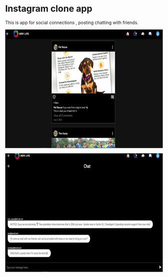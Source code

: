 
# Instagram clone app
This is app for social connections , posting chatting with friends.
<!-- <p align="center"> -->
<p>
  <img src="https://github.com/Prince-hash-lab/Instagram_App/blob/main/assets/assets/s1.png" width="800" height="380" title="hover text">
</p>
<!-- https://github.com/Prince-hash-lab/Instagram_App/blob/main/assets/assets/s2.png -->

<p>
  <img src="https://github.com/Prince-hash-lab/Instagram_App/blob/main/assets/assets/s2.png" width="800" height="380" title="hover text">
</p>
